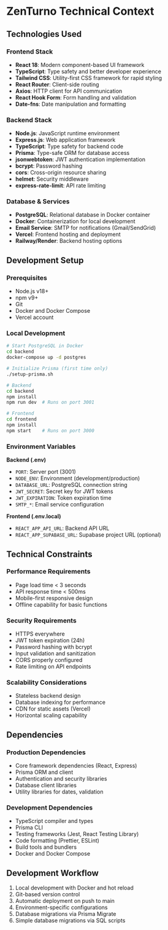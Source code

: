 # ZenTurno Technical Context

## Technologies Used

### Frontend Stack
- **React 18**: Modern component-based UI framework
- **TypeScript**: Type safety and better developer experience
- **Tailwind CSS**: Utility-first CSS framework for rapid styling
- **React Router**: Client-side routing
- **Axios**: HTTP client for API communication
- **React Hook Form**: Form handling and validation
- **Date-fns**: Date manipulation and formatting

### Backend Stack
- **Node.js**: JavaScript runtime environment
- **Express.js**: Web application framework
- **TypeScript**: Type safety for backend code
- **Prisma**: Type-safe ORM for database access
- **jsonwebtoken**: JWT authentication implementation
- **bcrypt**: Password hashing
- **cors**: Cross-origin resource sharing
- **helmet**: Security middleware
- **express-rate-limit**: API rate limiting

### Database & Services
- **PostgreSQL**: Relational database in Docker container
- **Docker**: Containerization for local development
- **Email Service**: SMTP for notifications (Gmail/SendGrid)
- **Vercel**: Frontend hosting and deployment
- **Railway/Render**: Backend hosting options

## Development Setup

### Prerequisites
- Node.js v18+
- npm v9+
- Git
- Docker and Docker Compose
- Vercel account

### Local Development
```bash
# Start PostgreSQL in Docker
cd backend
docker-compose up -d postgres

# Initialize Prisma (first time only)
./setup-prisma.sh

# Backend
cd backend
npm install
npm run dev  # Runs on port 3001

# Frontend
cd frontend
npm install
npm start    # Runs on port 3000
```

### Environment Variables
**Backend (.env)**
- `PORT`: Server port (3001)
- `NODE_ENV`: Environment (development/production)
- `DATABASE_URL`: PostgreSQL connection string
- `JWT_SECRET`: Secret key for JWT tokens
- `JWT_EXPIRATION`: Token expiration time
- `SMTP_*`: Email service configuration

**Frontend (.env.local)**
- `REACT_APP_API_URL`: Backend API URL
- `REACT_APP_SUPABASE_URL`: Supabase project URL (optional)

## Technical Constraints

### Performance Requirements
- Page load time < 3 seconds
- API response time < 500ms
- Mobile-first responsive design
- Offline capability for basic functions

### Security Requirements
- HTTPS everywhere
- JWT token expiration (24h)
- Password hashing with bcrypt
- Input validation and sanitization
- CORS properly configured
- Rate limiting on API endpoints

### Scalability Considerations
- Stateless backend design
- Database indexing for performance
- CDN for static assets (Vercel)
- Horizontal scaling capability

## Dependencies

### Production Dependencies
- Core framework dependencies (React, Express)
- Prisma ORM and client
- Authentication and security libraries
- Database client libraries
- Utility libraries for dates, validation

### Development Dependencies
- TypeScript compiler and types
- Prisma CLI
- Testing frameworks (Jest, React Testing Library)
- Code formatting (Prettier, ESLint)
- Build tools and bundlers
- Docker and Docker Compose

## Development Workflow
1. Local development with Docker and hot reload
2. Git-based version control
3. Automatic deployment on push to main
4. Environment-specific configurations
5. Database migrations via Prisma Migrate
6. Simple database migrations via SQL scripts
